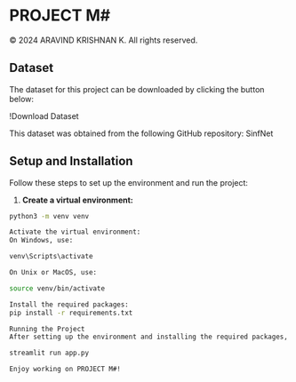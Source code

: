 # PROJECT M#

© 2024 ARAVIND KRISHNAN K. All rights reserved.

## Dataset

The dataset for this project can be downloaded by clicking the button below:

!Download Dataset

This dataset was obtained from the following GitHub repository: SinfNet

## Setup and Installation

Follow these steps to set up the environment and run the project:

1. **Create a virtual environment:**

```bash
python3 -m venv venv

Activate the virtual environment:
On Windows, use:

venv\Scripts\activate

On Unix or MacOS, use:

source venv/bin/activate

Install the required packages:
pip install -r requirements.txt

Running the Project
After setting up the environment and installing the required packages, you can run the project using the following command:

streamlit run app.py

Enjoy working on PROJECT M#!